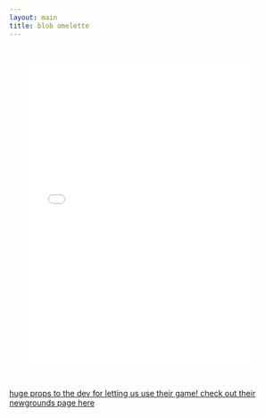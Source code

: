 ```yaml
---
layout: main
title: blob omelette
---
```


<embed src="src/" width="90%" height="600vh" style="-webkit-transform:scale(0.9);-moz-transform-scale(0.9);" allowfullscreen/>

<a href="https://jebouin.newgrounds.com/">huge props to the dev for letting us use their game! check out their newgrounds page here</a>